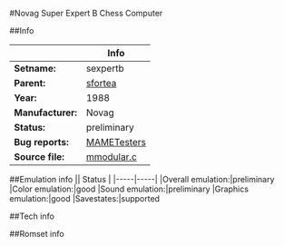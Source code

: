 #Novag Super Expert B Chess Computer

##Info

||Info|
|-----|-----|
|**Setname:**|sexpertb
|**Parent:**|[sfortea](sfortea.md)
|**Year:**|1988
|**Manufacturer:**|Novag
|**Status:**|preliminary
|**Bug reports:**|[MAMETesters](http://mametesters.org/view_all_set.php?type=1&temporary=y&search=mmodular.c)
|**Source file:**|[mmodular.c](https://github.com/mamedev/mame/blob/master/src/mess/drivers/mmodular.c)

##Emulation info
|| Status |
|-----|-----|
|Overall emulation:|preliminary
|Color emulation:|good
|Sound emulation:|preliminary
|Graphics emulation:|good
|Savestates:|supported

##Tech info

##Romset info

<!--- START OF EDITED COMMENT DO NOT TOUCH TEXT ABOVE-->
